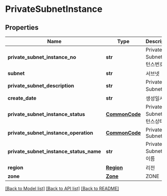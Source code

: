 # PrivateSubnetInstance

## Properties
Name | Type | Description | Notes
------------ | ------------- | ------------- | -------------
**private_subnet_instance_no** | **str** | Private Subnet인스턴스번호 | [optional] 
**subnet** | **str** | 서브넷 | [optional] 
**private_subnet_description** | **str** | Private Subnet설명 | [optional] 
**create_date** | **str** | 생성일시 | [optional] 
**private_subnet_instance_status** | [**CommonCode**](CommonCode.md) | Private Subnet인스턴스상태 | [optional] 
**private_subnet_instance_operation** | [**CommonCode**](CommonCode.md) | Private Subnet OP | [optional] 
**private_subnet_instance_status_name** | **str** | Private Subnet상태이름 | [optional] 
**region** | [**Region**](Region.md) | 리전 | [optional] 
**zone** | [**Zone**](Zone.md) | ZONE | [optional] 

[[Back to Model list]](../README.md#documentation-for-models) [[Back to API list]](../README.md#documentation-for-api-endpoints) [[Back to README]](../README.md)


